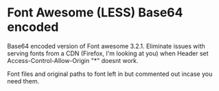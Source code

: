 Font Awesome (LESS) Base64 encoded
==================================

Base64 encoded version of Font awesome 3.2.1. Eliminate issues with serving fonts from a CDN (Firefox, I'm looking at you) when Header set Access-Control-Allow-Origin "*" doesnt work.

Font files and original paths to font left in but commented out incase you need them.